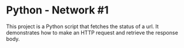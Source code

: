 # Python - Network #1

This project is a Python script that fetches the status of a url. It demonstrates how to make an HTTP request and retrieve the response body.
